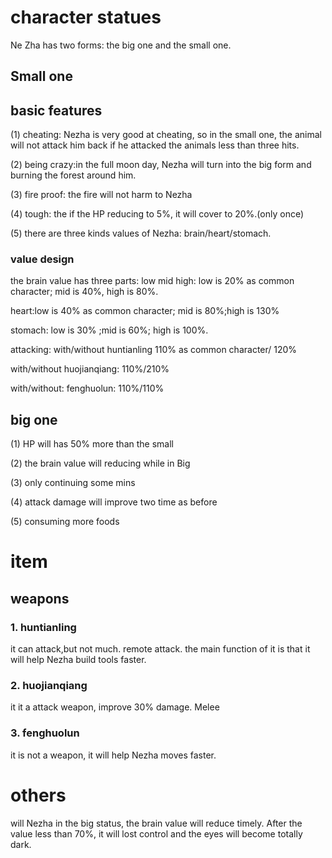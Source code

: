 # character statues
Ne Zha has two forms: the big one and the small one.

## Small one
## basic features
(1) cheating: Nezha is very good at cheating, so in the small one, the animal will not attack him back if he attacked the animals less than three hits.

(2) being crazy:in the full moon day, Nezha will turn into the big form and burning the forest around him.

(3) fire proof: the fire will not harm to Nezha

(4) tough: the if the HP reducing to 5%, it will cover to 20%.(only once)


(5) there are three kinds values of Nezha: brain/heart/stomach. 


### value design
the brain value has three parts: low mid high: low is 20% as common character; mid is 40%, high is 80%.

heart:low is 40% as common character; mid is 80%;high is 130%

stomach: low is 30% ;mid is 60%; high is 100%.

attacking: with/without huntianling 110% as common character/ 120%

with/without huojianqiang: 110%/210%

with/without: fenghuolun: 110%/110%


## big one
(1) HP will has 50% more than the small

(2) the brain value will reducing while in Big 

(3) only continuing some mins

(4) attack damage will improve two time as before

(5) consuming more foods

# item
## weapons
### 1. huntianling
it can attack,but not much. remote attack. the main function of it is that it will help Nezha build tools faster.
### 2. huojianqiang
it it a attack weapon, improve 30% damage. Melee
### 3. fenghuolun
it is not a weapon, it will help Nezha moves faster.

# others
will Nezha in the big status, the brain value will reduce timely. After the value less than 70%, it will lost control and the eyes will become totally dark.

